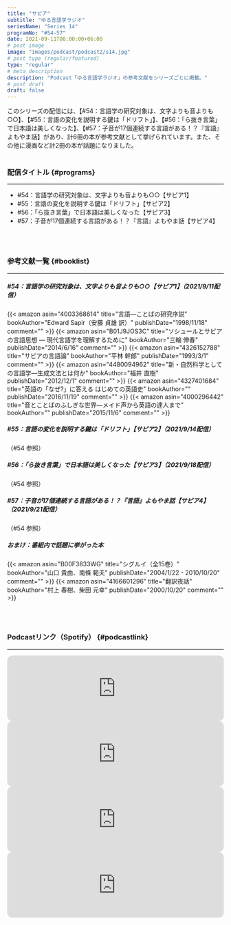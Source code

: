 ```yaml
---
title: "サピア"
subtitle: "ゆる言語学ラジオ"
seriesName: "Series 14"
programNo: "#54-57"
date: 2021-09-11T08:00:00+06:00
# post image
image: "images/podcast/podcast2/s14.jpg"
# post type (regular/featured)
type: "regular"
# meta description
description: "Podcast「ゆる言語学ラジオ」の参考文献をシリーズごとに掲載。"
# post draft
draft: false
---
```


このシリーズの配信には、【#54：言語学の研究対象は、文字よりも音よりも○○】、【#55：言語の変化を説明する鍵は「ドリフト」】、【#56：「ら抜き言葉」で日本語は美しくなった】、【#57：子音が17個連続する言語がある！？『言語』よもやま話】があり、計6冊の本が参考文献として挙げられています。また、その他に漫画など計2冊の本が話題になりました。<br>
<br>

### 配信タイトル {#programs}
<hr>

* #54：言語学の研究対象は、文字よりも音よりも○○【サピア1】
* #55：言語の変化を説明する鍵は「ドリフト」【サピア2】
* #56：「ら抜き言葉」で日本語は美しくなった【サピア3】
* #57：子音が17個連続する言語がある！？『言語』よもやま話【サピア4】

<br>
<br>

### 参考文献一覧 {#booklist}
<hr>

##### #54：言語学の研究対象は、文字よりも音よりも○○【サピア1】（2021/9/11配信）
{{< amazon asin="4003368614" title="言語―ことばの研究序説" bookAuthor="Edward Sapir（安藤 貞雄 訳）" publishDate="1998/11/18" comment="" >}}
{{< amazon asin="B01J9JOS3C" title="ソシュールとサピアの言語思想 ― 現代言語学を理解するために" bookAuthor="三輪 伸春" publishDate="2014/6/16" comment="" >}}
{{< amazon asin="4326152788" title="サピアの言語論" bookAuthor="平林 幹郎" publishDate="1993/3/1" comment="" >}}
{{< amazon asin="4480094962" title="新・自然科学としての言語学―生成文法とは何か" bookAuthor="福井 直樹" publishDate="2012/12/1" comment="" >}}
{{< amazon asin="4327401684" title="英語の「なぜ?」に答える はじめての英語史" bookAuthor="" publishDate="2016/11/19" comment="" >}}
{{< amazon asin="4000296442" title="音とことばのふしぎな世界―メイド声から英語の達人まで" bookAuthor="" publishDate="2015/11/6" comment="" >}}
<br>

##### #55：言語の変化を説明する鍵は「ドリフト」【サピア2】（2021/9/14配信）
（#54 参照）
<br>

##### #56：「ら抜き言葉」で日本語は美しくなった【サピア3】（2021/9/18配信）
（#54 参照）
<br>

##### #57：子音が17個連続する言語がある！？『言語』よもやま話【サピア4】（2021/9/21配信）
（#54 参照）
<br>

##### おまけ：番組内で話題に挙がった本
{{< amazon asin="B00F3833WG" title="シグルイ（全15巻）" bookAuthor="山口 貴由、南條 範夫" publishDate="2004/1/22 - 2010/10/20" comment="" >}}
{{< amazon asin="4166601296" title="翻訳夜話" bookAuthor="村上 春樹、柴田 元幸" publishDate="2000/10/20" comment="" >}}


<br>
<br>

### Podcastリンク（Spotify） {#podcastlink}
<hr>

<iframe style="border-radius:12px" src="https://open.spotify.com/embed/episode/4UfWpu0nR0QP12dPjQz9pi?utm_source=generator" width="100%" height="152" frameBorder="0" allowfullscreen="" allow="autoplay; clipboard-write; encrypted-media; fullscreen; picture-in-picture"></iframe>
<iframe style="border-radius:12px" src="https://open.spotify.com/embed/episode/2OiIQzX65ruzORgoJ1BjJx?utm_source=generator" width="100%" height="152" frameBorder="0" allowfullscreen="" allow="autoplay; clipboard-write; encrypted-media; fullscreen; picture-in-picture"></iframe>
<iframe style="border-radius:12px" src="https://open.spotify.com/embed/episode/4zhvDnGTmCkmvpGTMh9vsU?utm_source=generator" width="100%" height="152" frameBorder="0" allowfullscreen="" allow="autoplay; clipboard-write; encrypted-media; fullscreen; picture-in-picture"></iframe>
<iframe style="border-radius:12px" src="https://open.spotify.com/embed/episode/3eEFzxA8er4vAXhi6ZDIDl?utm_source=generator" width="100%" height="152" frameBorder="0" allowfullscreen="" allow="autoplay; clipboard-write; encrypted-media; fullscreen; picture-in-picture"></iframe>
